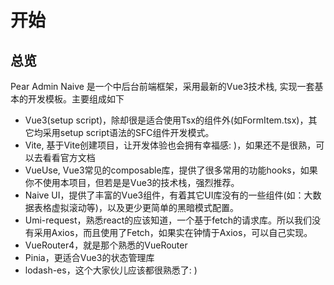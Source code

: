 # 开始

## 总览

Pear Admin Naive 是一个中后台前端框架，采用最新的Vue3技术栈, 实现一套基本的开发模板。主要组成如下

- Vue3(setup script)，除却很是适合使用Tsx的组件外(如FormItem.tsx)，其它均采用setup script语法的SFC组件开发模式。
- Vite, 基于Vite创建项目，让开发体验也会拥有幸福感: )，如果还不是很熟，可以去看看官方文档
- VueUse, Vue3常见的composable库，提供了很多常用的功能hooks，如果你不使用本项目，但若是是Vue3的技术栈，强烈推荐。
- Naive UI，提供了丰富的Vue3组件，有着其它UI库没有的一些组件(如：大数据表格虚拟滚动等)，以及更少更简单的黑暗模式配置。
- Umi-request，熟悉react的应该知道，一个基于fetch的请求库。所以我们没有采用Axios，而且使用了Fetch，如果实在钟情于Axios，可以自己实现。
- VueRouter4，就是那个熟悉的VueRouter
- Pinia，更适合Vue3的状态管理库
- lodash-es，这个大家伙儿应该都很熟悉了: )
